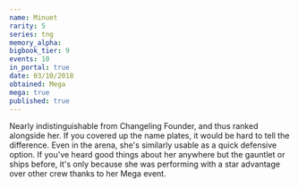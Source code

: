 ```yaml
---
name: Minuet
rarity: 5
series: tng
memory_alpha:
bigbook_tier: 9
events: 10
in_portal: true
date: 03/10/2018
obtained: Mega
mega: true
published: true
---
```


Nearly indistinguishable from Changeling Founder, and thus ranked alongside her. If you covered up the name plates, it would be hard to tell the difference. Even in the arena, she's similarly usable as a quick defensive option. If you've heard good things about her anywhere but the gauntlet or ships before, it's only because she was performing with a star advantage over other crew thanks to her Mega event.
